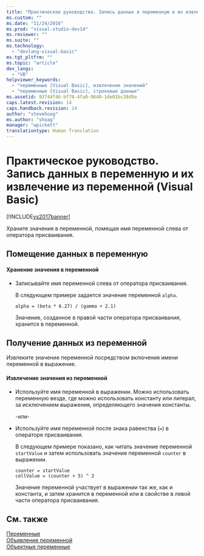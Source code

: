 ```yaml
---
title: "Практическое руководство. Запись данных в переменную и их извлечение из переменной (Visual Basic) | Microsoft Docs"
ms.custom: ""
ms.date: "11/24/2016"
ms.prod: "visual-studio-dev14"
ms.reviewer: ""
ms.suite: ""
ms.technology: 
  - "devlang-visual-basic"
ms.tgt_pltfrm: ""
ms.topic: "article"
dev_langs: 
  - "VB"
helpviewer_keywords: 
  - "переменные [Visual Basic], извлечение значений"
  - "переменные [Visual Basic], строковые данные"
ms.assetid: 93744f46-bf78-4fa0-9640-1de01bc38d9a
caps.latest.revision: 14
caps.handback.revision: 14
author: "stevehoag"
ms.author: "shoag"
manager: "wpickett"
translationtype: Human Translation
---
```

# Практическое руководство. Запись данных в переменную и их извлечение из переменной (Visual Basic)
[!INCLUDE[vs2017banner](../../../../csharp/includes/vs2017banner.md)]

Храните значения в переменной, помещая имя переменной слева от оператора присваивания.  
  
## Помещение данных в переменную  
  
#### Хранение значения в переменной  
  
-   Записывайте имя переменной слева от оператора присваивания.  
  
     В следующем примере задается значение переменной `alpha`.  
  
    ```  
    alpha = (beta * 6.27) / (gamma + 2.1)  
    ```  
  
     Значение, созданное в правой части оператора присваивания, хранится в переменной.  
  
## Получение данных из переменной  
 Извлеките значение переменной посредством включения имени переменной в выражение.  
  
#### Извлечение значения из переменной  
  
-   Используйте имя переменной в выражении.  Можно использовать переменную везде, где можно использовать константу или литерал, за исключением выражения, определяющего значения константы.  
  
     \-или\-  
  
-   Используйте имя переменной после знака равенства \(`=`\) в операторе присваивания.  
  
     В следующем примере показано, как читать значение переменной `startValue` и затем использовать значение переменной `counter` в выражении.  
  
    ```  
    counter = startValue  
    cellValue = (counter + 5) ^ 2  
    ```  
  
     Значение переменной участвует в выражении так же, как и константа, и затем хранится в переменной или в свойстве в левой части оператора присваивания.  
  
## См. также  
 [Переменные](../../../../visual-basic/programming-guide/language-features/variables/index.md)   
 [Объявление переменной](../../../../visual-basic/programming-guide/language-features/variables/variable-declaration.md)   
 [Объектные переменные](../../../../visual-basic/programming-guide/language-features/variables/object-variables.md)